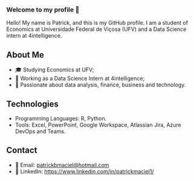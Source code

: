 ### Welcome to my profile 👋

Hello! My name is Patrick, and this is my GitHub profile. I am a student of Economics at Universidade Federal de Viçosa (UFV) and a Data Science intern at 4intelligence.

## About Me

- 🎓 Studying Economics at UFV;
- 💼 Working as a Data Science Intern at 4intelligence;
- 🚀 Passionate about data analysis, finance, business and technology.

## Technologies

- Programming Languages: R, Python.
- Tools: Excel, PowerPoint, Google Workspace, Atlassian Jira, Azure DevOps and Teams.

## Contact

- 📧 Email: patrickbmaciel@hotmail.com
- 💬 LinkedIn: https://www.linkedin.com/in/patrickmaciel1/

<!--
**patrickbmaciel/patrickbmaciel** is a ✨ _special_ ✨ repository because its `README.md` (this file) appears on your GitHub profile.

Here are some ideas to get you started:

- 🔭 I’m currently working on ...
- 🌱 I’m currently learning ...
- 👯 I’m looking to collaborate on ...
- 🤔 I’m looking for help with ...
- 💬 Ask me about ...
- 📫 How to reach me: ...
- 😄 Pronouns: ...
- ⚡ Fun fact: ...
-->
